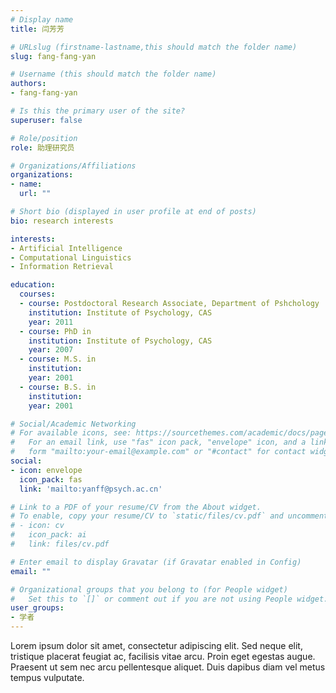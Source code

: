 ```yaml
---
# Display name
title: 闫芳芳

# URLslug (firstname-lastname,this should match the folder name)
slug: fang-fang-yan

# Username (this should match the folder name)
authors:
- fang-fang-yan

# Is this the primary user of the site?
superuser: false

# Role/position
role: 助理研究员

# Organizations/Affiliations
organizations:
- name:
  url: ""

# Short bio (displayed in user profile at end of posts)
bio: research interests

interests:
- Artificial Intelligence
- Computational Linguistics
- Information Retrieval

education:
  courses:
  - course: Postdoctoral Research Associate, Department of Pshchology
    institution: Institute of Psychology, CAS
    year: 2011
  - course: PhD in
    institution: Institute of Psychology, CAS
    year: 2007
  - course: M.S. in
    institution:
    year: 2001
  - course: B.S. in
    institution:
    year: 2001

# Social/Academic Networking
# For available icons, see: https://sourcethemes.com/academic/docs/page-builder/#icons
#   For an email link, use "fas" icon pack, "envelope" icon, and a link in the
#   form "mailto:your-email@example.com" or "#contact" for contact widget.
social:
- icon: envelope
  icon_pack: fas
  link: 'mailto:yanff@psych.ac.cn'

# Link to a PDF of your resume/CV from the About widget.
# To enable, copy your resume/CV to `static/files/cv.pdf` and uncomment the lines below.
# - icon: cv
#   icon_pack: ai
#   link: files/cv.pdf

# Enter email to display Gravatar (if Gravatar enabled in Config)
email: ""

# Organizational groups that you belong to (for People widget)
#   Set this to `[]` or comment out if you are not using People widget.
user_groups:
- 学者
---
```


Lorem ipsum dolor sit amet, consectetur adipiscing elit. Sed neque elit, tristique placerat feugiat ac, facilisis vitae arcu. Proin eget egestas augue. Praesent ut sem nec arcu pellentesque aliquet. Duis dapibus diam vel metus tempus vulputate.
